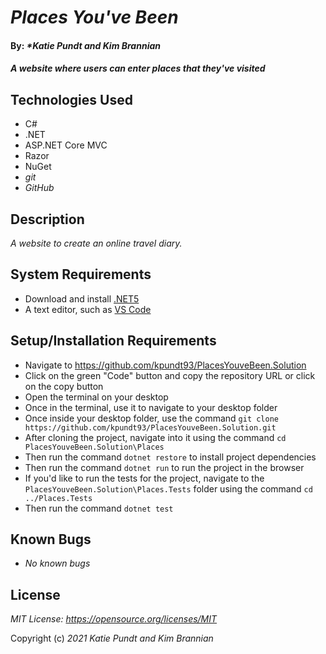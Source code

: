 # _Places You've Been_

#### By: _**Katie Pundt and Kim Brannian*_

#### _A website where users can enter places that they've visited_

## Technologies Used
* C#
* .NET
* ASP.NET Core MVC
* Razor
* NuGet
* _git_
* _GitHub_

## Description
_A website to create an online travel diary._

## System Requirements
* Download and install [.NET5](https://dotnet.microsoft.com/en-us/download/dotnet/5.0)
* A text editor, such as [VS Code](https://code.visualstudio.com/)

## Setup/Installation Requirements
* Navigate to https://github.com/kpundt93/PlacesYouveBeen.Solution
* Click on the green "Code" button and copy the repository URL or click on the copy button
* Open the terminal on your desktop
* Once in the terminal, use it to navigate to your desktop folder
* Once inside your desktop folder, use the command `git clone https://github.com/kpundt93/PlacesYouveBeen.Solution.git`
* After cloning the project, navigate into it using the command `cd PlacesYouveBeen.Solution\Places`
* Then run the command `dotnet restore` to install project dependencies
* Then run the command `dotnet run` to run the project in the browser
* If you'd like to run the tests for the project, navigate to the `PlacesYouveBeen.Solution\Places.Tests` folder using the command `cd ../Places.Tests`
* Then run the command `dotnet test`

## Known Bugs
* _No known bugs_

## License
_MIT License: https://opensource.org/licenses/MIT_

Copyright (c) _2021_ _Katie Pundt and Kim Brannian_
